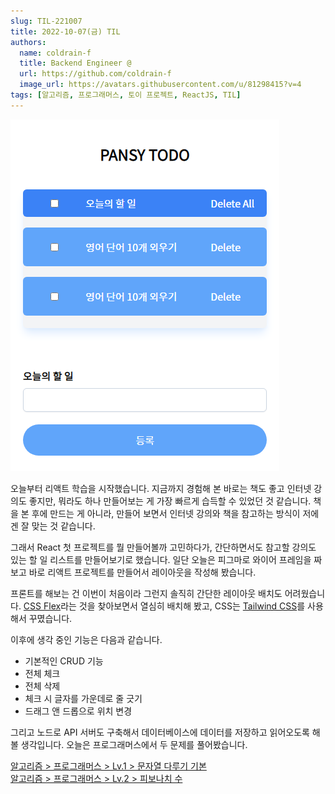 ```yaml
---
slug: TIL-221007
title: 2022-10-07(금) TIL
authors:
  name: coldrain-f
  title: Backend Engineer @
  url: https://github.com/coldrain-f
  image_url: https://avatars.githubusercontent.com/u/81298415?v=4
tags: [알고리즘, 프로그래머스, 토이 프로젝트, ReactJS, TIL]
---
```


![Todo](./todo.png)

오늘부터 리액트 학습을 시작했습니다.
지금까지 경험해 본 바로는 책도 좋고 인터넷 강의도 좋지만, 뭐라도 하나 만들어보는 게
가장 빠르게 습득할 수 있었던 것 같습니다. 책을 본 후에 만드는 게 아니라, 만들어 보면서 인터넷 강의와 책을 참고하는 방식이 저에겐 잘 맞는 것 같습니다.

그래서 React 첫 프로젝트를 뭘 만들어볼까 고민하다가, 간단하면서도 참고할 강의도 있는 할 일 리스트를 만들어보기로 했습니다.
일단 오늘은 피그마로 와이어 프레임을 짜보고 바로 리액트 프로젝트를 만들어서 레이아웃을 작성해 봤습니다.

프론트를 해보는 건 이번이 처음이라 그런지 솔직히 간단한 레이아웃 배치도 어려웠습니다.
[CSS Flex](https://studiomeal.com/archives/197)라는 것을 찾아보면서 열심히 배치해 봤고,
CSS는 [Tailwind CSS](https://tailwindcss.com/)를 사용해서 꾸몄습니다.

이후에 생각 중인 기능은 다음과 같습니다.

- 기본적인 CRUD 기능
- 전체 체크
- 전체 삭제
- 체크 시 글자를 가운데로 줄 긋기
- 드래그 앤 드롭으로 위치 변경

그리고 노드로 API 서버도 구축해서 데이터베이스에 데이터를 저장하고 읽어오도록 해 볼 생각입니다.
오늘은 프로그래머스에서 두 문제를 풀어봤습니다.

[알고리즘 > 프로그래머스 > Lv.1 > 문자열 다루기 기본](http://coldrain-f.netlify.app/algorithm/프로그래머스/Lv.%201/문자열-다루기-기본) <br/>
[알고리즘 > 프로그래머스 > Lv.2 > 피보나치 수](http://coldrain-f.netlify.app/algorithm/프로그래머스/Lv.%202/피보나치-수)
